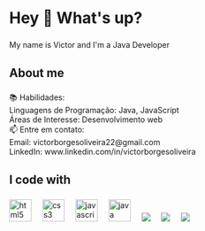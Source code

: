 <h1 align="left">Hey 👋 What's up?</h1>

###

<p align="left">My name is Victor and I'm a Java Developer</p>

###

<h2 align="left">About me</h2>

###

<p align="left">📚 Habilidades:<br>Linguagens de Programação: Java, JavaScript<br>Áreas de Interesse: Desenvolvimento web<br>📫 Entre em contato:<br>Email: victorborgesoliveira22@gmail.com<br>LinkedIn: www.linkedin.com/in/victorborgesoliveira</p>

###

<h2 align="left">I code with</h2>

###

<div align="left">
  <img src="https://cdn.jsdelivr.net/gh/devicons/devicon/icons/html5/html5-original.svg" height="40" alt="html5 logo"  />
  <img width="12" />
  <img src="https://cdn.jsdelivr.net/gh/devicons/devicon/icons/css3/css3-original.svg" height="40" alt="css3 logo"  />
  <img width="12" />
  <img src="https://cdn.jsdelivr.net/gh/devicons/devicon/icons/javascript/javascript-original.svg" height="40" alt="javascript logo"  />
  <img width="12" />
  <img src="https://cdn.jsdelivr.net/gh/devicons/devicon/icons/java/java-original.svg" height="40" alt="java logo"  />
  <img width="12" />
  <img src="https://cdn.jsdelivr.net/gh/devicons/devicon@latest/icons/mariadb/mariadb-original.svg" />
  <img width="12" />
  <img src="https://cdn.jsdelivr.net/gh/devicons/devicon@latest/icons/nodejs/nodejs-original-wordmark.svg" />
  <img width="12" />
  <img src="https://cdn.jsdelivr.net/gh/devicons/devicon@latest/icons/express/express-original-wordmark.svg" />
</div>

###
